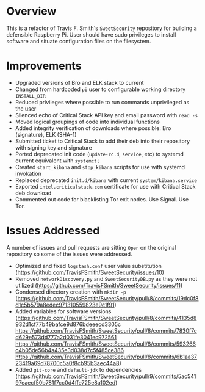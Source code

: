 Overview
========

This is a refactor of Travis F. Smith's `SweetSecurity` repository for building a defensible Raspberry Pi. User should have sudo privileges to install software and situate configuration files on the filesystem.

Improvements
============

- Upgraded versions of Bro and ELK stack to current
- Changed from hardcoded `pi` user to configurable working directory `INSTALL_DIR`
- Reduced privileges where possible to run commands unprivileged as the user
- Silenced echo of Critical Stack API key and email password with `read -s`
- Moved logical groupings of code into individual functions
- Added integrity verification of downloads where possible: Bro (signature), ELK (SHA-1)
- Submitted ticket to Critical Stack to add their deb into their repository with signing key and signature
- Ported deprecated init code (`update-rc.d`, `service`, etc) to systemd current equivalent with `systemctl`
- Created `start_kibana` and `stop_kibana` scripts for use with systemd invokation
- Replaced deprecated `init.d/kibana` with current `system/kibana.service`
- Exported `intel.criticalstack.com` certificate for use with Critical Stack deb download
- Commented out code for blacklisting Tor exit nodes. Use Signal. Use Tor.

Issues Addressed
================

A number of issues and pull requests are sitting `Open` on the original repository so some of the issues were addressed.

- Optimized and fixed `logstash.conf` user value substitution (https://github.com/TravisFSmith/SweetSecurity/issues/10)
- Removed `networkDiscovery.py` and `SweetSecurityDB.py` as they were not utilized (https://github.com/TravisFSmith/SweetSecurity/issues/11)
- Condensed directory creation with `mkdir -p` (https://github.com/TravisFSmith/SweetSecurity/pull/8/commits/19dc0f8d1c5b579a8edec971310559823e9c1f91)
- Added variables for software versions (https://github.com/TravisFSmith/SweetSecurity/pull/8/commits/4135d8932d1cf77b49bafce9d876bdeeecd3305c https://github.com/TravisFSmith/SweetSecurity/pull/8/commits/7830f7cd629e573dd777a2d031fe3041ec972561 https://github.com/TravisFSmith/SweetSecurity/pull/8/commits/593266c4b05de56b4a435e3d038d7c5f485ce386 https://github.com/TravisFSmith/SweetSecurity/pull/8/commits/6b1aa3723419a69d78700c5a0f8cb95b3aec44a8)
- Added `git-core` and `default-jdk` to dependencies (https://github.com/TravisFSmith/SweetSecurity/pull/9/commits/5ac54197eaecf50b781f7cc0d4ffe725e8a102ed)
